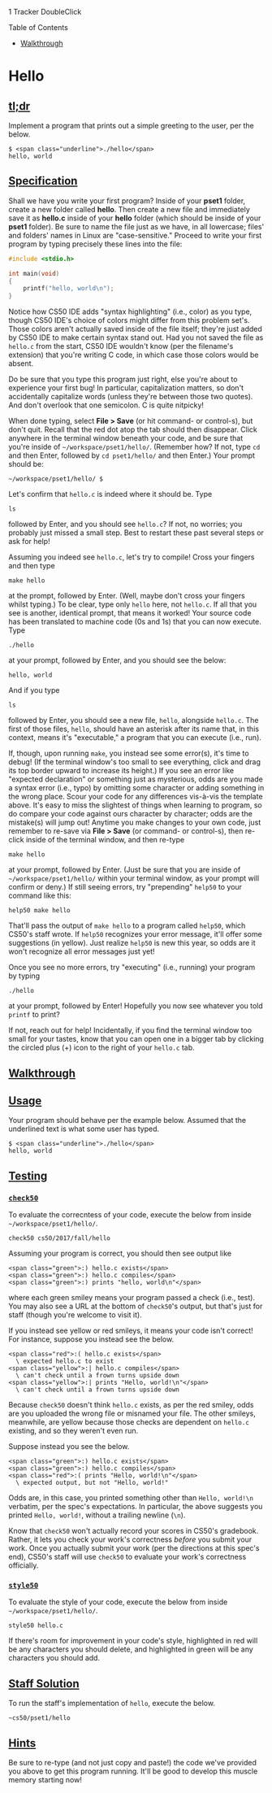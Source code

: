 1 Tracker DoubleClick

Table of Contents

* [Walkthrough](https://docs.cs50.net/problems/hello/hello.html#walkthrough)
# Hello

## [tl;dr](https://docs.cs50.net/problems/hello/hello.html#tl-dr)

Implement a program that prints out a simple greeting to the user, per the below.

```
$ <span class="underline">./hello</span>
hello, world
```

## [Specification](https://docs.cs50.net/problems/hello/hello.html#specification)

Shall we have you write your first program? Inside of your **pset1** folder, create a new folder called **hello**. Then create a new file and immediately save it as **hello.c** inside of your **hello** folder (which should be inside of your **pset1** folder). Be sure to name the file just as we have, in all lowercase; files' and folders' names in Linux are "case-sensitive." Proceed to write your first program by typing precisely these lines into the file:

```c
#include <stdio.h>

int main(void)
{
    printf("hello, world\n");
}
```

Notice how CS50 IDE adds "syntax highlighting" (i.e., color) as you type, though CS50 IDE's choice of colors might differ from this problem set's. Those colors aren't actually saved inside of the file itself; they're just added by CS50 IDE to make certain syntax stand out. Had you not saved the file as `hello.c` from the start, CS50 IDE wouldn't know (per the filename's extension) that you're writing C code, in which case those colors would be absent.

Do be sure that you type this program just right, else you're about to experience your first bug! In particular, capitalization matters, so don't accidentally capitalize words (unless they're between those two quotes). And don't overlook that one semicolon. C is quite nitpicky!

When done typing, select **File > Save** (or hit command- or control-s), but don't quit. Recall that the red dot atop the tab should then disappear. Click anywhere in the terminal window beneath your code, and be sure that you're inside of `~/workspace/pset1/hello/`. (Remember how? If not, type `cd` and then Enter, followed by `cd pset1/hello/` and then Enter.) Your prompt should be:

```
~/workspace/pset1/hello/ $
```

Let's confirm that `hello.c` is indeed where it should be. Type

```
ls
```

followed by Enter, and you should see `hello.c`? If not, no worries; you probably just missed a small step. Best to restart these past several steps or ask for help!

Assuming you indeed see `hello.c`, let's try to compile! Cross your fingers and then type

```
make hello
```

at the prompt, followed by Enter. (Well, maybe don't cross your fingers whilst typing.) To be clear, type only `hello` here, not `hello.c`. If all that you see is another, identical prompt, that means it worked! Your source code has been translated to machine code (0s and 1s) that you can now execute. Type

```
./hello
```

at your prompt, followed by Enter, and you should see the below:

```
hello, world
```

And if you type

```
ls
```

followed by Enter, you should see a new file, `hello`, alongside `hello.c`. The first of those files, `hello`, should have an asterisk after its name that, in this context, means it's "executable," a program that you can execute (i.e., run).

If, though, upon running `make`, you instead see some error(s), it's time to debug! (If the terminal window's too small to see everything, click and drag its top border upward to increase its height.) If you see an error like "expected declaration" or something just as mysterious, odds are you made a syntax error (i.e., typo) by omitting some character or adding something in the wrong place. Scour your code for any differences vis-à-vis the template above. It's easy to miss the slightest of things when learning to program, so do compare your code against ours character by character; odds are the mistake(s) will jump out! Anytime you make changes to your own code, just remember to re-save via **File > Save** (or command- or control-s), then re-click inside of the terminal window, and then re-type

```
make hello
```

at your prompt, followed by Enter. (Just be sure that you are inside of `~/workspace/pset1/hello/` within your terminal window, as your prompt will confirm or deny.) If still seeing errors, try "prepending" `help50` to your command like this:

```
help50 make hello
```

That'll pass the output of `make hello` to a program called `help50`, which CS50's staff wrote. If `help50` recognizes your error message, it'll offer some suggestions (in yellow). Just realize `help50` is new this year, so odds are it won't recognize all error messages just yet!

Once you see no more errors, try "executing" (i.e., running) your program by typing

```
./hello
```

at your prompt, followed by Enter! Hopefully you now see whatever you told `printf` to print?

If not, reach out for help!  Incidentally, if you find the terminal window too small for your tastes, know that you can open one in a bigger tab by clicking the circled plus (+) icon to the right of your `hello.c` tab.

## [Walkthrough](https://docs.cs50.net/problems/hello/hello.html#walkthrough)

## [Usage](https://docs.cs50.net/problems/hello/hello.html#usage)

Your program should behave per the example below. Assumed that the underlined text is what some user has typed.

```
$ <span class="underline">./hello</span>
hello, world
```

## [Testing](https://docs.cs50.net/problems/hello/hello.html#testing)

### [`check50`](https://docs.cs50.net/problems/hello/hello.html#code-check50-code)

To evaluate the correcntess of your code, execute the below from inside `~/workspace/pset1/hello/`.

```
check50 cs50/2017/fall/hello
```

Assuming your program is correct, you should then see output like

```
<span class="green">:) hello.c exists</span>
<span class="green">:) hello.c compiles</span>
<span class="green">:) prints "hello, world\n"</span>
```

where each green smiley means your program passed a check (i.e., test). You may also see a URL at the bottom of `check50`'s output, but that's just for staff (though you're welcome to visit it).

If you instead see yellow or red smileys, it means your code isn't correct! For instance, suppose you instead see the below.

```
<span class="red">:( hello.c exists</span>
  \ expected hello.c to exist
<span class="yellow">:| hello.c compiles</span>
  \ can't check until a frown turns upside down
<span class="yellow">:| prints "Hello, world!\n"</span>
  \ can't check until a frown turns upside down
```

Because `check50` doesn't think `hello.c` exists, as per the red smiley, odds are you uploaded the wrong file or misnamed your file. The other smileys, meanwhile, are yellow because those checks are dependent on `hello.c` existing, and so they weren't even run.

Suppose instead you see the below.

```
<span class="green">:) hello.c exists</span>
<span class="green">:) hello.c compiles</span>
<span class="red">:( prints "Hello, world!\n"</span>
  \ expected output, but not "Hello, world!"
```

Odds are, in this case, you printed something other than `Hello, world!\n` verbatim, per the spec's expectations. In particular, the above suggests you printed `Hello, world!`, without a trailing newline (`\n`).

Know that `check50` won't actually record your scores in CS50's gradebook. Rather, it lets you check your work's correctness _before_ you submit your work. Once you actually submit your work (per the directions at this spec's end), CS50's staff will use `check50` to evaluate your work's correctness officially.

### [`style50`](https://docs.cs50.net/problems/hello/hello.html#code-style50-code)

To evaluate the style of your code, execute the below from inside `~/workspace/pset1/hello/`.

```
style50 hello.c
```

If there's room for improvement in your code's style, highlighted in red will be any characters you should delete, and highlighted in green will be any characters you should add.

## [Staff Solution](https://docs.cs50.net/problems/hello/hello.html#staff-solution)

To run the staff's implementation of `hello`, execute the below.

```
~cs50/pset1/hello
```

## [Hints](https://docs.cs50.net/problems/hello/hello.html#hints)

Be sure to re-type (and not just copy and paste!) the code we've provided you above to get this program running. It'll be good to develop this muscle memory starting now!
